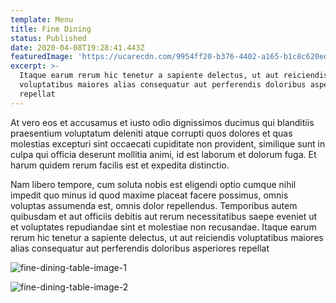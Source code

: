 ```yaml
---
template: Menu
title: Fine Dining
status: Published
date: 2020-04-08T19:28:41.443Z
featuredImage: 'https://ucarecdn.com/9954ff20-b376-4402-a165-b1c8c620ed4f/'
excerpt: >-
  Itaque earum rerum hic tenetur a sapiente delectus, ut aut reiciendis
  voluptatibus maiores alias consequatur aut perferendis doloribus asperiores
  repellat
---
```

At vero eos et accusamus et iusto odio dignissimos ducimus qui blanditiis praesentium voluptatum deleniti atque corrupti quos dolores et quas molestias excepturi sint occaecati cupiditate non provident, similique sunt in culpa qui officia deserunt mollitia animi, id est laborum et dolorum fuga. Et harum quidem rerum facilis est et expedita distinctio.

Nam libero tempore, cum soluta nobis est eligendi optio cumque nihil impedit quo minus id quod maxime placeat facere possimus, omnis voluptas assumenda est, omnis dolor repellendus. Temporibus autem quibusdam et aut officiis debitis aut rerum necessitatibus saepe eveniet ut et voluptates repudiandae sint et molestiae non recusandae. Itaque earum rerum hic tenetur a sapiente delectus, ut aut reiciendis voluptatibus maiores alias consequatur aut perferendis doloribus asperiores repellat

![fine-dining-table-image-1](https://ucarecdn.com/389f24bd-2209-4fdf-b0b4-31d9fd8f6311/ "Fine dining table image")

![fine-dining-table-image-2](https://ucarecdn.com/97a41d7e-fb27-46e6-bc75-0ba27a8d2ac4/ "Fine dining table image")